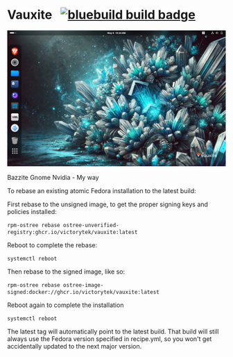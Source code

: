 # Vauxite &nbsp; [![bluebuild build badge](https://github.com/victorytek/vauxite/actions/workflows/build.yml/badge.svg)](https://github.com/victorytek/vauxite/actions/workflows/build.yml)

<img src="https://github.com/VictoryTek/Vauxite/blob/main/vauxite.png" />

Bazzite Gnome Nvidia - My way

To rebase an existing atomic Fedora installation to the latest build:

First rebase to the unsigned image, to get the proper signing keys and policies installed:
```
rpm-ostree rebase ostree-unverified-registry:ghcr.io/victorytek/vauxite:latest

```
Reboot to complete the rebase:
```
systemctl reboot
```
Then rebase to the signed image, like so:
```
rpm-ostree rebase ostree-image-signed:docker://ghcr.io/victorytek/vauxite:latest
```
Reboot again to complete the installation
```
systemctl reboot
```
The latest tag will automatically point to the latest build. That build will still always use the Fedora version specified in recipe.yml, so you won't get accidentally updated to the next major version.
